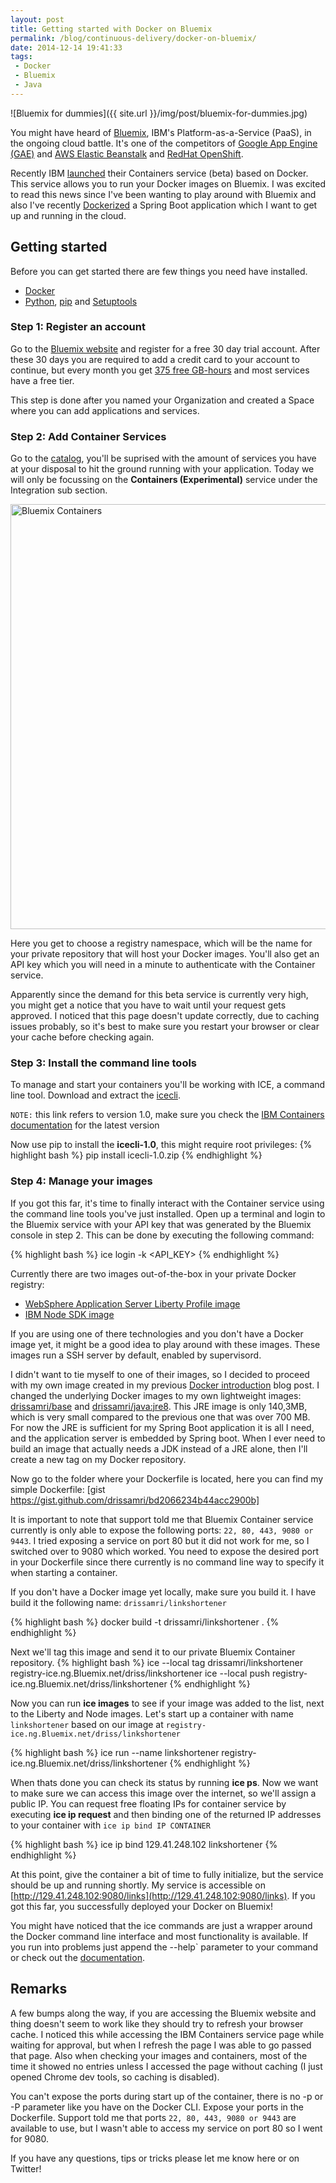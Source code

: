 ```yaml
---
layout: post
title: Getting started with Docker on Bluemix
permalink: /blog/continuous-delivery/docker-on-bluemix/
date: 2014-12-14 19:41:33
tags:
 - Docker
 - Bluemix
 - Java
---
```


![Bluemix for dummies]({{ site.url }}/img/post/bluemix-for-dummies.jpg)

You might have heard of [Bluemix](https://console.ng.Bluemix.net/ "Bluemix"), IBM's Platform-as-a-Service (PaaS), in the ongoing cloud battle. It's one of the competitors of [Google App Engine (GAE)](https://cloud.google.com/appengine/docs) and [AWS Elastic Beanstalk](http://aws.amazon.com/elasticbeanstalk/) and [RedHat OpenShift](https://www.openshift.com/).

Recently IBM [launched](https://developer.ibm.com/Bluemix/2014/12/04/ibm-containers-beta-docker/) their Containers service (beta) based on Docker. This service allows you to run your Docker images on Bluemix. I was excited to read this news since I've been wanting to play around with Bluemix and also I've recently [Dockerized](http://www.drissamri.be/blog/continuous-delivery/introducing-docker-java-developer/) a Spring Boot application which I want to get up and running in the cloud.

## Getting started

Before you can get started there are few things you need have installed.

*   [Docker](https://docs.docker.com/installation/)
*   [Python](https://www.python.org/downloads/), [pip](https://pip.pypa.io/en/latest/installing.html) and [Setuptools](https://pypi.python.org/pypi/setuptools)

### Step 1: Register an account

Go to the [Bluemix website](https://console.ng.Bluemix.net/) and register for a free 30 day trial account. After these 30 days you are required to add a credit card to your account to continue, but every month you get [375 free GB-hours](https://console.ng.Bluemix.net/#/pricing/cloudOEPaneId=pricing) and most services have a free tier.

This step is done after you named your Organization and created a Space where you can add applications and services.

### Step 2: Add Container Services

Go to the [catalog](https://console.ng.Bluemix.net/#/store/cloudOEPaneId=store), you'll be suprised with the amount of services you have at your disposal to hit the ground running with your application. Today we will only be focussing on the **Containers (Experimental)** service under the Integration sub section.

<img src="{{ site.url }}/img/post/bluemix-containers-service.jpg" alt="Bluemix Containers" style="width: 680px;"/>

Here you get to choose a registry namespace, which will be the name for your private repository that will host your Docker images. You'll also get an API key which you will need in a minute to authenticate with the Container service.

Apparently since the demand for this beta service is currently very high, you might get a notice that you have to wait until your request gets approved. I noticed that this page doesn't update correctly, due to caching issues probably, so it's best to make sure you restart your browser or clear your cache before checking again.

### Step 3: Install the command line tools

To manage and start your containers you'll be working with ICE, a command line tool. Download and extract the [icecli](https://static-ice.ng.Bluemix.net/icecli-1.0.zip).

 `NOTE:` this link refers to version 1.0, make sure you check the [IBM Containers documentation](http://www.stage1.ng.Bluemix.net/docs/#starters/index-gentopic3.html#containers) for the latest version

Now use pip to install the **icecli-1.0**, this might require root privileges:
{% highlight bash %}
 pip install icecli-1.0.zip
 {% endhighlight %}

### Step 4: Manage your images

If you got this far, it's time to finally interact with the Container service using the command line tools you've just installed. Open up a terminal and login to the Bluemix service with your API key that was generated by the Bluemix console in step 2\. This can be done by executing the following command:

{% highlight bash %}
 ice login -k <API_KEY>
{% endhighlight %}

Currently there are two images out-of-the-box in your private Docker registry:

*   [WebSphere Application Server Liberty Profile image](https://www.ng.Bluemix.net/docs/#starters/index-gentopic3.html#container_images_liberty)
*   [IBM Node SDK image](https://www.ng.Bluemix.net/docs/#starters/index-gentopic3.html#container_images_node)

If you are using one of there technologies and you don't have a Docker image yet, it might be a good idea to play around with these images. These images run a SSH server by default, enabled by supervisord.

I didn't want to tie myself to one of their images, so I decided to proceed with my own image created in my previous [Docker introduction](http://www.drissamri.be/blog/continuous-delivery/introducing-docker-java-developer/) blog post. I changed the underlying Docker images to my own lightweight images: [drissamri/base](https://registry.hub.docker.com/u/drissamri/base/dockerfile/) and [drissamri/java:jre8](https://registry.hub.docker.com/u/drissamri/base/dockerfile/). This JRE image is only 140,3MB, which is very small compared to the previous one that was over 700 MB. For now the JRE is sufficient for my Spring Boot application it is all I need, and the application server is embedded by Spring boot. When I ever need to build an image that actually needs a JDK instead of a JRE alone, then I'll create a new tag on my Docker repository.

Now go to the folder where your Dockerfile is located, here you can find my simple Dockerfile:
 [gist https://gist.github.com/drissamri/bd2066234b44acc2900b]

It is important to note that support told me that Bluemix Container service currently is only able to expose the following ports: `22, 80, 443, 9080 or 9443`. I tried exposing a service on port 80 but it did not work for me, so I switched over to 9080 which worked. You need to expose the desired port in your Dockerfile since there currently is no command line way to specify it when starting a container.

If you don't have a Docker image yet locally, make sure you build it. I have build it the following name: `drissamri/linkshortener`

{% highlight bash %}
docker build -t drissamri/linkshortener .
{% endhighlight %}

Next we'll tag this image and send it to our private Bluemix Container repository.
{% highlight bash %}
ice --local tag drissamri/linkshortener registry-ice.ng.Bluemix.net/driss/linkshortener
ice --local push registry-ice.ng.Bluemix.net/driss/linkshortener
{% endhighlight %}

Now you can run **ice images** to see if your image was added to the list, next to the Liberty and Node images.
Let's start up a container with name `linkshortener` based on our image at `registry-ice.ng.Bluemix.net/driss/linkshortener`

{% highlight bash %}
ice run --name linkshortener registry-ice.ng.Bluemix.net/driss/linkshortener
{% endhighlight %}

When thats done you can check its status by running **ice ps**. Now we want to make sure we can access this image over the internet, so we'll assign a public IP. You can request free floating IPs for container service by executing **ice ip request** and then binding one of the returned IP addresses to your container with `ice ip bind IP CONTAINER`

{% highlight bash %}
 ice ip bind 129.41.248.102 linkshortener
 {% endhighlight %}

At this point, give the container a bit of time to fully initialize, but the service should be up and running shortly. My service is accessible on [http://129.41.248.102:9080/links](http://129.41.248.102:9080/links). If you got this far, you successfully deployed your Docker on Bluemix!

You might have noticed that the ice commands are just a wrapper around the Docker command line interface and most functionality is available. If you run into problems just append the --help` parameter to your command or check out the [documentation](https://www.ng.Bluemix.net/docs/#starters/index-gentopic3.html).

## Remarks

A few bumps along the way, if you are accessing the Bluemix website and thing doesn't seem to work like they should try to refresh your browser cache. I noticed this while accessing the IBM Containers service page while waiting for approval, but when I refresh the page I was able to go passed that page. Also when checking your images and containers, most of the time it showed no entries unless I accessed the page without caching (I just opened Chrome dev tools, so caching is disabled).

You can't expose the ports during start up of the container, there is no -p or -P parameter like you have on the Docker CLI. Expose your ports in the Dockerfile. Support told me that ports `22, 80, 443, 9080 or 9443` are available to use, but I wasn't able to access my service on port 80 so I went for 9080.

If you have any questions, tips or tricks please let me know here or on Twitter!
